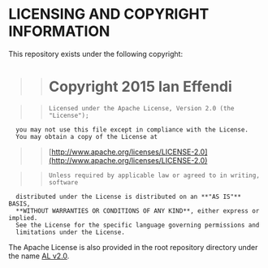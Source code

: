 # LICENSING AND COPYRIGHT INFORMATION

This repository exists under the following copyright:

> > # Copyright 2015 Ian Effendi

> >     Licensed under the Apache License, Version 2.0 (the "License");
      you may not use this file except in compliance with the License.
      You may obtain a copy of the License at

> > [http://www.apache.org/licenses/LICENSE-2.0](http://www.apache.org/licenses/LICENSE-2.0)

> >     Unless required by applicable law or agreed to in writing, software
      distributed under the License is distributed on an **"AS IS"** BASIS,
      **WITHOUT WARRANTIES OR CONDITIONS OF ANY KIND**, either express or implied.
      See the License for the specific language governing permissions and
      limitations under the License.

The Apache License is also provided in the root repository directory under the name [AL v2.0]().
